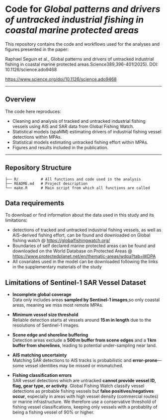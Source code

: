 # Code for *Global patterns and drivers of untracked industrial fishing in coastal marine protected areas*

This repository contains the code and workflows used for the analyses and figures presented in the paper:
     
Raphael Seguin et al., Global patterns and drivers of untracked industrial fishing in coastal marine protected areas.Science389,396-401(2025).
DOI: 10.1126/science.ado9468

https://www.science.org/doi/10.1126/science.ado9468

---

## Overview

The code here reproduces:
- Cleaning and analysis of tracked and untracked industrial fishing vessels using AIS and SAR data from Global Fishing Watch. 
- Statistical models (spaMM) estimating drivers of industrial fishing vessel detections within MPAs. 
- Statistical models estimating untracked fishing effort within MPAs. 
- Figures and results included in the publication.

---

## Repository Structure

```
├── R/          # All functions and code used in the analysis
├── README.md   # Project description
└── make.R      # Main script from which all functions are called
```

## Data requirements

To download or find information about the data used in this study and its limitations: 

- detections of tracked and untracked industrial fishing vessels, as well as AIS-derived fishing effort, can be found and downloaded on Global fishing watch @ https://globalfishingwatch.org/
- Boundaries of self declared marine protected areas can be found and downloaded on the World Database on Protected Areas @ https://www.protectedplanet.net/en/thematic-areas/wdpa?tab=WDPA
- All covariates used in the model can be downloaded following the links in the supplementary materials of the study
  
## Limitations of Sentinel‑1 SAR Vessel Dataset

- **Incomplete global coverage**  
  Data only includes areas **sampled by Sentinel‑1 images**,so only coastal areas, meaning we miss most remote MPAs. 

- **Minimum vessel size threshold**  
  Reliable detection starts at vessels around **15 m in length** due to the resolutions of Sentinel-1 images.
  
- **Scene edge and shoreline buffering**  
  Detection areas exclude a **500 m buffer from scene edges** and a **1 km buffer from shorelines**, leading to potential under-sampling near land.

- **AIS matching uncertainty**  
  Matching SAR detections to AIS tracks is probabilistic and **error-prone**—some vessel identities may be missed or mismatched.
  
- **Fishing classification errors**  
  SAR vessel detections which are untracked **cannot provide vessel ID, flag, gear type, or activity**. Global Fishing Watch classify vessel detections as probable fishing vessels but **false positives/negatives occur**, especially in areas with high vessel density (commercial routes) or marine infrastructure. We therefore use a conservative threshold of fishing vessel classifications, keeping only vessels with a probablity of being a fishing vessel of 90% or higher.

